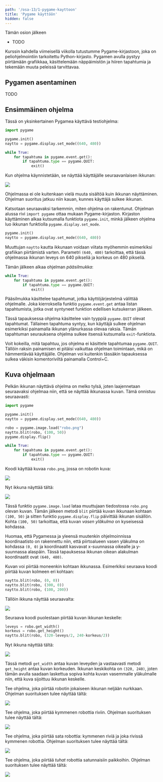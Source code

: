 ```yaml
---
path: '/osa-13/1-pygame-kayttoon'
title: 'Pygame käyttöön'
hidden: false
---
```


<text-box variant='learningObjectives' name='Oppimistavoitteet'>

Tämän osion jälkeen

- TODO

</text-box>

Kurssin kahdella viimeisellä viikolla tutustumme Pygame-kirjastoon, joka on peliohjelmointiin tarkoitettu Python-kirjasto. Pygamen avulla pystyy piirtämään grafiikkaa, käsittelemään näppäimistön ja hiiren tapahtumia ja tekemään muuta peleissä tarvittavaa.

## Pygamen asentaminen

TODO

## Ensimmäinen ohjelma

Tässä on yksinkertainen Pygamea käyttävä testiohjelma:

```python
import pygame

pygame.init()
naytto = pygame.display.set_mode((640, 480))

while True:
    for tapahtuma in pygame.event.get():
        if tapahtuma.type == pygame.QUIT:
            exit()
```

Kun ohjelma käynnistetään, se näyttää käyttäjälle seuraavanlaisen ikkunan:

<img src="pygame_eka.gif">

Ohjelmassa ei ole kuitenkaan vielä muuta sisältöä kuin ikkunan näyttäminen. Ohjelman suoritus jatkuu niin kauan, kunnes käyttäjä sulkee ikkunan.

Katsotaan seuraavaksi tarkemmin, miten ohjelma on rakentunut. Ohjelman alussa rivi `import pygame` ottaa mukaan Pygame-kirjaston. Kirjaston käyttäminen alkaa kutsumalla funktiota `pygame.init`, minkä jälkeen ohjelma luo ikkunan funktiolla `pygame.display.set_mode`.

```python
pygame.init()
naytto = pygame.display.set_mode((640, 480))
```

Muuttujan `naytto` kautta ikkunaan voidaan viitata myöhemmin esimerkiksi grafiikan piirtämistä varten. Parametri `(640, 480)` tarkoittaa, että tässä ohjelmassa ikkunan leveys on 640 pikseliä ja korkeus on 480 pikseliä.

Tämän jälkeen alkaa ohjelman _pääsilmukka_:

```python
while True:
    for tapahtuma in pygame.event.get():
        if tapahtuma.type == pygame.QUIT:
            exit()
```

Pääsilmukka käsittelee tapahtumat, jotka käyttöjärjestelmä välittää ohjelmalle. Joka kierroksella funktio `pygame.event.get` antaa listan tapahtumista, jotka ovat syntyneet funktion edellisen kutsukerran jälkeen.

Tässä tapauksessa ohjelma käsittelee vain tyyppiä `pygame.QUIT` olevat tapahtumat. Tällainen tapahtuma syntyy, kun käyttäjä sulkee ohjelman esimerkiksi painamalla ikkunan ylänurkassa olevaa raksia. Tämän tapahtuman seurauksena ohjelma sulkee itsensä kutsumalla `exit`-funktiota.

Voit kokeilla, mitä tapahtuu, jos ohjelma ei käsittele tapahtumaa `pygame.QUIT`. Tällöin raksin painamisen ei pitäisi vaikuttaa ohjelman toimintaan, mikä on hämmentävää käyttäjälle. Ohjelman voi kuitenkin tässäkin tapauksessa sulkea väkisin komentoriviltä painamalla Control+C.

## Kuva ohjelmaan

Pelkän ikkunan näyttävä ohjelma on melko tylsä, joten laajennetaan seuraavaksi ohjelmaa niin, että se näyttää ikkunassa kuvan. Tämä onnistuu seuraavasti:

```python
import pygame

pygame.init()
naytto = pygame.display.set_mode((640, 480))

robo = pygame.image.load("robo.png")
naytto.blit(robo, (100, 50))
pygame.display.flip()

while True:
    for tapahtuma in pygame.event.get():
        if tapahtuma.type == pygame.QUIT:
            exit()
```

Koodi käyttää kuvaa `robo.png`, jossa on robotin kuva:

<img src="robo.png">

Nyt ikkuna näyttää tältä:

<img src="pygame_kuva.gif">

Tässä funktio `pygame.image.load` lataa muuttujaan tiedostossa `robo.png` olevan kuvan. Tämän jälkeen metodi `blit` piirtää kuvan ikkunaan kohtaan `(100, 50)` ja sitten funktio `pygame.display.flip` päivittää ikkunan sisällön. Kohta `(100, 50)` tarkoittaa, että kuvan _vasen yläkulma_  on kyseisessä kohdassa.

Huomaa, että Pygamessa ja yleensä muutenkin ohjelmoinnissa koordinaatisto on rakennettu niin, että piirtoalueen vasen yläkulma on kohdassa `(0, 0)` ja koordinaatit kasvavat x-suunnassa oikealle ja y-suunnassa alaspäin. Tässä tapauksessa ikkunan oikean alakulman koordinaatit ovat `(640, 480)`.

Kuvan voi piirtää moneenkin kohtaan ikkunassa. Esimerkiksi seuraava koodi piirtää kuvan kolmeen eri kohtaan:

```python
naytto.blit(robo, (0, 0))
naytto.blit(robo, (300, 0))
naytto.blit(robo, (100, 200))
```

Tällöin ikkuna näyttää seuraavalta:

<img src="pygame_kuva2.gif">

Seuraava koodi puolestaan piirtää kuvan ikkunan keskelle:

```python
leveys = robo.get_width()
korkeus = robo.get_height()
naytto.blit(robo, (320-leveys/2, 240-korkeus/2))
```

Nyt ikkuna näyttää tältä:

<img src="pygame_kuva3.gif">

Tässä metodi `get_width` antaa kuvan leveyden ja vastaavasti metodi `get_height` antaa kuvan korkeuden. Ikkunan keskikohta on `(320, 240)`, joten tämän avulla saadaan laskettua sopiva kohta kuvan vasemmalle yläkulmalle niin, että kuva sijoittuu ikkunan keskelle.

<programming-exercise name='Neljä robottia' tmcname=''>

Tee ohjelma, joka piirtää robotin jokaiseen ikkunan neljään nurkkaan. Ohjelman suorituksen tulee näyttää tältä:

<img src="pygame_nelja.gif">

</programming-exercise>

<programming-exercise name='Robotit rivissä' tmcname=''>

Tee ohjelma, joka piirtää kymmenen robottia riviin. Ohjelman suorituksen tulee näyttää tältä:

<img src="pygame_rivi.gif">

</programming-exercise>

<programming-exercise name='Sata robottia' tmcname=''>

Tee ohjelma, joka piirtää sata robottia: kymmenen riviä ja joka rivissä kymmenen robottia. Ohjelman suorituksen tulee näyttää tältä:

<img src="pygame_sata.gif">

</programming-exercise>

<programming-exercise name='Satunnaiset robotit' tmcname=''>

Tee ohjelma, joka piirtää _tuhat_ robottia satunnaisiin paikkoihin. Ohjelman suorituksen tulee näyttää tältä:

<img src="pygame_tuhat.gif">

</programming-exercise>
